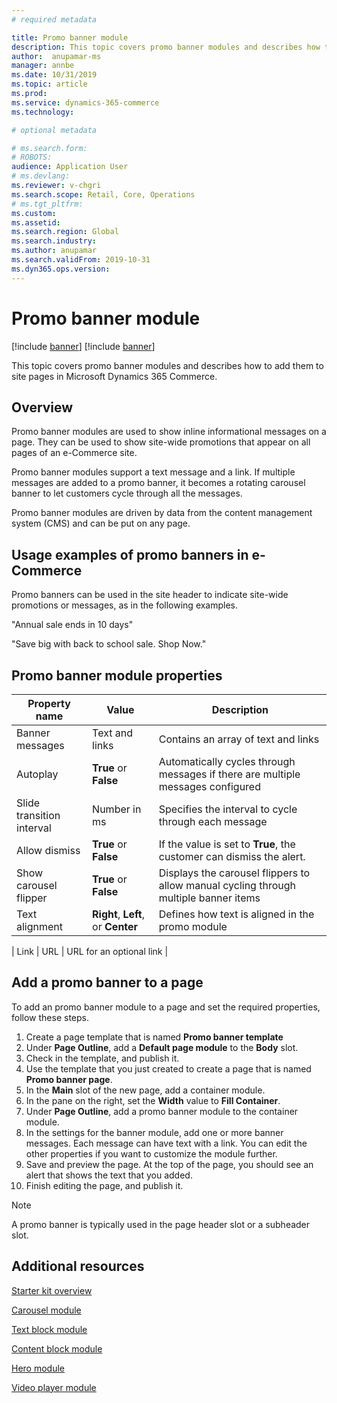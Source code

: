 ```yaml
---
# required metadata

title: Promo banner module 
description: This topic covers promo banner modules and describes how to add them to site pages in Microsoft Dynamics 365 Commerce.
author:  anupamar-ms
manager: annbe
ms.date: 10/31/2019
ms.topic: article
ms.prod: 
ms.service: dynamics-365-commerce
ms.technology: 

# optional metadata

# ms.search.form: 
# ROBOTS: 
audience: Application User
# ms.devlang: 
ms.reviewer: v-chgri
ms.search.scope: Retail, Core, Operations
# ms.tgt_pltfrm: 
ms.custom: 
ms.assetid: 
ms.search.region: Global
ms.search.industry: 
ms.author: anupamar
ms.search.validFrom: 2019-10-31
ms.dyn365.ops.version: 
---
```


# Promo banner module

[!include [banner](includes/preview-banner.md)]
[!include [banner](includes/banner.md)]

This topic covers promo banner modules and describes how to add them to site pages in Microsoft Dynamics 365 Commerce.

## Overview

Promo banner modules are used to show inline informational messages on a page. They can be used to show site-wide promotions that appear on all pages of an e-Commerce site. 

Promo banner modules support a text message and a link. If multiple messages are added to a promo banner, it becomes a rotating carousel banner to let customers cycle through all the messages. 

Promo banner modules are driven by data from the content management system (CMS) and can be put on any page.

## Usage examples of promo banners in e-Commerce

Promo banners can be used in the site header to indicate site-wide promotions or messages, as in the following examples.

"Annual sale ends in 10 days"

"Save big with back to school sale. Shop Now."

## Promo banner module properties

| Property name  | Value                              | Description |
|----------------|------------------------------------|-------------|
| Banner messages           | Text and links                               | Contains an array of text and links|
|Autoplay| **True** or **False**| Automatically cycles through messages if there are multiple messages configured|
|Slide transition interval| Number in ms| Specifies the interval to cycle through each message|
| Allow dismiss  | **True** or **False**              | If the value is set to **True**, the customer can dismiss the alert. |
|Show carousel flipper| **True** or **False**| Displays the carousel flippers to allow manual cycling through multiple banner items|
| Text alignment | **Right**, **Left**, or **Center** | Defines how text is aligned in the promo module |

| Link           | URL                                | URL for an optional link |

## Add a promo banner to a page 

To add an promo banner module to a page and set the required properties, follow these steps.

1. Create a page template that is named **Promo banner template**
1. Under **Page Outline**, add a **Default page module** to the **Body** slot. 
1. Check in the template, and publish it. 
1. Use the template that you just created to create a page that is named **Promo banner page**. 
1. In the **Main** slot of the new page, add a container module. 
1. In the pane on the right, set the **Width** value to **Fill Container**.
1. Under **Page Outline**, add a promo banner module to the container module.
1. In the settings for the banner module, add one or more banner messages. Each message can have text with a link. You can edit the other properties if you want to customize the module further.
1. Save and preview the page. At the top of the page, you should see an alert that shows the text that you added.
1. Finish editing the page, and publish it. 

> [!NOTE]
> A promo banner is typically used in the page header slot or a subheader slot.

## Additional resources

[Starter kit overview](starter-kit-overview.md)

[Carousel module](add-carousel.md)

[Text block module](add-content-rich-block.md)

[Content block module](add-feature-module.md)

[Hero module](add-hero-module.md)

[Video player module](add-video-player.md)

